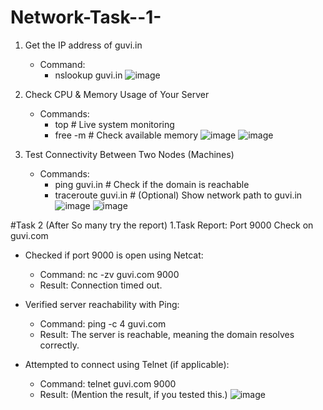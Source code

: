 # Network-Task--1-
1. Get the IP address of guvi.in
    - Command:
       - nslookup guvi.in
         ![image](https://github.com/user-attachments/assets/8c88849e-3466-49a1-95e9-319d05258265)

2.  Check CPU & Memory Usage of Your Server
    - Commands:
       - top      # Live system monitoring
       - free -m  # Check available memory
       ![image](https://github.com/user-attachments/assets/4c88125e-5896-48f3-9c38-77f18fe30253)
       ![image](https://github.com/user-attachments/assets/133cc03f-e3b1-4d2a-a01d-60270b3c067e)

3. Test Connectivity Between Two Nodes (Machines)
    - Commands:
       - ping guvi.in      # Check if the domain is reachable  
       - traceroute guvi.in  # (Optional) Show network path to guvi.in  
       ![image](https://github.com/user-attachments/assets/363f4124-7eef-415c-b9df-5873d7ff1212)
       ![image](https://github.com/user-attachments/assets/453dcd39-1632-4897-925a-4327e1d6445d)


#Task 2 (After So many try the report)
1.Task Report: Port 9000 Check on guvi.com

  - Checked if port 9000 is open using Netcat:
      - Command: nc -zv guvi.com 9000
      - Result: Connection timed out.

  - Verified server reachability with Ping:
      - Command: ping -c 4 guvi.com
      - Result: The server is reachable, meaning the domain resolves correctly.

  - Attempted to connect using Telnet (if applicable):
      - Command: telnet guvi.com 9000
      - Result: (Mention the result, if you tested this.)
      ![image](https://github.com/user-attachments/assets/17768e13-1760-46bb-9605-565d195acae0)



